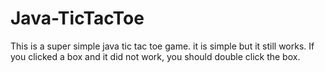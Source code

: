 # Java-TicTacToe
This is a super simple java tic tac toe game. it is simple but it still works.
If you clicked a box and it did not work, you should double click the box.
